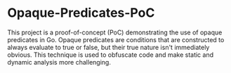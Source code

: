 # Opaque-Predicates-PoC
This project is a proof-of-concept (PoC) demonstrating the use of opaque predicates in Go. Opaque predicates are conditions that are constructed to always evaluate to true or false, but their true nature isn't immediately obvious. This technique is used to obfuscate code and make static and dynamic analysis more challenging.
